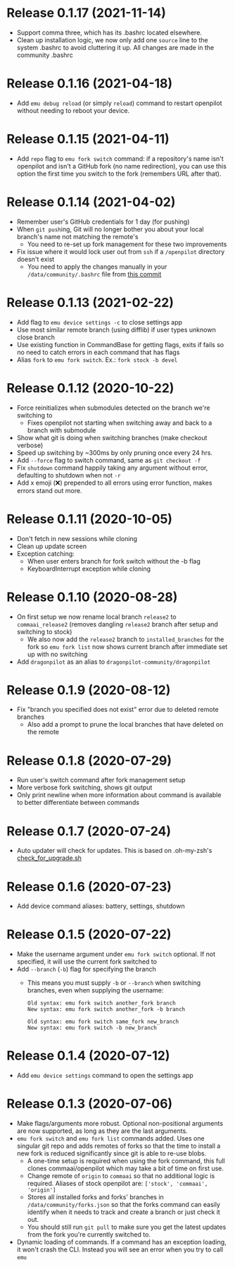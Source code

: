 Release 0.1.17 (2021-11-14)
=====

* Support comma three, which has its .bashrc located elsewhere.
* Clean up installation logic, we now only add one `source` line to the system .bashrc to avoid cluttering it up. All changes are made in the community .bashrc

Release 0.1.16 (2021-04-18)
=====

* Add `emu debug reload` (or simply `reload`) command to restart openpilot without needing to reboot your device.


Release 0.1.15 (2021-04-11)
=====

* Add `repo` flag to `emu fork switch` command: if a repository's name isn't openpilot and isn't a GitHub fork (no name redirection), you can use this option the first time you switch to the fork (remembers URL after that).


Release 0.1.14 (2021-04-02)
=====

* Remember user's GitHub credentials for 1 day (for pushing)
* When `git push`ing, Git will no longer bother you about your local branch's name not matching the remote's
  * You need to re-set up fork management for these two improvements
* Fix issue where it would lock user out from `ssh` if a `/openpilot` directory doesn't exist
  * You need to apply the changes manually in your `/data/community/.bashrc` file from [this commit](https://github.com/emu-sh/.oh-my-comma/commit/ea67a5960cf3e4aeb93627060ca4ed990a71f595)


Release 0.1.13 (2021-02-22)
=====

* Add flag to `emu device settings -c` to close settings app
* Use most similar remote branch (using difflib) if user types unknown close branch
* Use existing function in CommandBase for getting flags, exits if fails so no need to catch errors in each command that has flags
* Alias `fork` to `emu fork switch`. Ex.: `fork stock -b devel`


Release 0.1.12 (2020-10-22)
=====

* Force reinitializes when submodules detected on the branch we're switching to
  * Fixes openpilot not starting when switching away and back to a branch with submodule
* Show what git is doing when switching branches (make checkout verbose)
* Speed up switching by ~300ms by only pruning once every 24 hrs.
* Add `--force` flag to switch command, same as `git checkout -f`
* Fix `shutdown` command happily taking any argument without error, defaulting to shutdown when not `-r`
* Add x emoji (❌) prepended to all errors using error function, makes errors stand out more.


Release 0.1.11 (2020-10-05)
=====

* Don't fetch in new sessions while cloning
* Clean up update screen
* Exception catching:
  * When user enters branch for fork switch without the -b flag
  * KeyboardInterrupt exception while cloning

Release 0.1.10 (2020-08-28)
=====

* On first setup we now rename local branch `release2` to `commaai_release2`  (removes dangling `release2` branch after setup and switching to stock)
  * We also now add the `release2` branch to `installed_branches` for the fork so `emu fork list` now shows current branch after immediate set up with no switching
* Add `dragonpilot` as an alias to `dragonpilot-community/dragonpilot`

Release 0.1.9 (2020-08-12)
=====

* Fix "branch you specified does not exist" error due to deleted remote branches
  * Also add a prompt to prune the local branches that have deleted on the remote

Release 0.1.8 (2020-07-29)
=====

* Run user's switch command after fork management setup
* More verbose fork switching, shows git output
* Only print newline when more information about command is available to better differentiate between commands

Release 0.1.7 (2020-07-24)
=====

* Auto updater will check for updates. This is based on .oh-my-zsh's [check_for_upgrade.sh](https://github.com/ohmyzsh/ohmyzsh/blob/master/tools/check_for_upgrade.sh)

Release 0.1.6 (2020-07-23)
=====

* Add device command aliases: battery, settings, shutdown

Release 0.1.5 (2020-07-22)
=====

* Make the username argument under `emu fork switch` optional. If not specified, it will use the current fork switched to
* Add `--branch` (`-b`) flag for specifying the branch
  * This means you must supply `-b` or `--branch` when switching branches, even when supplying the username:

        Old syntax: emu fork switch another_fork branch
        New syntax: emu fork switch another_fork -b branch

        Old syntax: emu fork switch same_fork new_branch
        New syntax: emu fork switch -b new_branch

Release 0.1.4 (2020-07-12)
=====

* Add `emu device settings` command to open the settings app

Release 0.1.3 (2020-07-06)
=====

* Make flags/arguments more robust. Optional non-positional arguments are now supported, as long as they are the last arguments.
* `emu fork switch` and `emu fork list` commands added. Uses one singular git repo and adds remotes of forks so that the time to install a new fork is reduced significantly since git is able to re-use blobs.
  * A one-time setup is required when using the fork command, this full clones commaai/openpilot which may take a bit of time on first use.
  * Change remote of `origin` to `commaai` so that no additional logic is required. Aliases of stock openpilot are: `['stock', 'commaai', 'origin']`
  * Stores all installed forks and forks' branches in `/data/community/forks.json` so that the forks command can easily identify when it needs to track and create a branch or just check it out.
  * You should still run `git pull` to make sure you get the latest updates from the fork you're currently switched to.
* Dynamic loading of commands. If a command has an exception loading, it won't crash the CLI. Instead you will see an error when you try to call `emu`
